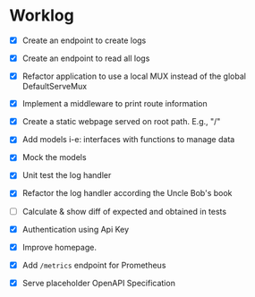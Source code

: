 # Worklog

- [x] Create an endpoint to create logs
- [x] Create an endpoint to read all logs
- [x] Refactor application to use a local MUX instead of the global DefaultServeMux
- [x] Implement a middleware to print route information
- [x] Create a static webpage served on root path. E.g., "/"
- [x] Add models i-e: interfaces with functions to manage data
- [x] Mock the models
- [x] Unit test the log handler
- [x] Refactor the log handler according the Uncle Bob's book
- [ ] Calculate & show diff of expected and obtained in tests
- [x] Authentication using Api Key
- [x] Improve homepage.
- [x] Add `/metrics` endpoint for Prometheus
- [x] Serve placeholder OpenAPI Specification

